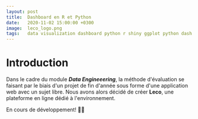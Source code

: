 ```yaml
---
layout: post
title:  Dashboard en R et Python
date:   2020-11-02 15:00:00 +0300
image:  leco_logo.png
tags:   data visualization dashboard python r shiny ggplot python dash plotly
---
```


# Introduction 

Dans le cadre du module ***Data Engineeering***, la méthode d'évaluation se faisant par le biais
d'un projet de fin d'année sous forme d'une application web avec un sujet libre. Nous avons alors
décidé de créer **Leco**, une plateforme en ligne dédié à l'environnement.

En cours de développement! 👷‍♂️

